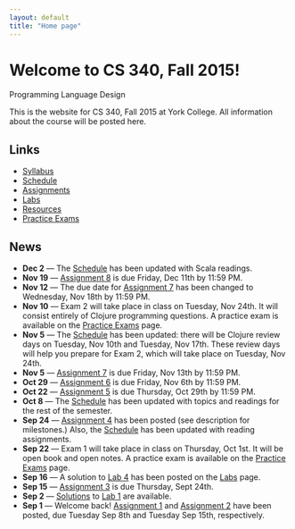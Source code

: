 ```yaml
---
layout: default
title: "Home page"
---
```


# Welcome to CS 340, Fall 2015!

<div id="subtitle">Programming Language Design</div>

This is the website for CS 340, Fall 2015 at York College.  All information about the course will be posted here.

## Links

* [Syllabus](syllabus.html)
* [Schedule](schedule.html)
* [Assignments](assign/index.html)
* [Labs](labs/index.html)
* [Resources](resources/index.html)
* [Practice Exams](practice/index.html)

## News

* **Dec 2** &mdash; The [Schedule](schedule.html) has been updated with Scala readings.
* **Nov 19** &mdash; [Assignment 8](assign/assign08.html) is due Friday, Dec 11th by 11:59 PM.
* **Nov 12** &mdash; The due date for [Assignment 7](assign/assign07.html) has been changed to Wednesday, Nov 18th by 11:59 PM.
* **Nov 10** &mdash; Exam 2 will take place in class on Tuesday, Nov 24th.  It will consist entirely of Clojure programming questions.  A practice exam is available on the [Practice Exams](practice/index.html) page.
* **Nov 5** &mdash; The [Schedule](schedule.html) has been updated: there will be Clojure review days on Tuesday, Nov 10th and Tuesday, Nov 17th.  These review days will help you prepare for Exam 2, which will take place on Tuesday, Nov 24th.
* **Nov 5** &mdash; [Assignment 7](assign/assign07.html) is due Friday, Nov 13th by 11:59 PM.
* **Oct 29** &mdash; [Assignment 6](assign/assign06.html) is due Friday, Nov 6th by 11:59 PM.
* **Oct 22** &mdash; [Assignment 5](assign/assign05.html) is due Thursday, Oct 29th by 11:59 PM.
* **Oct 8** &mdash; The [Schedule](schedule.html) has been updated with topics and readings for the rest of the semester.
* **Sep 24** &mdash; [Assignment 4](assign/assign04.html) has been posted (see description for milestones.)  Also, the [Schedule](schedule.html) has been updated with reading assignments.
* **Sep 22** &mdash; Exam 1 will take place in class on Thursday, Oct 1st.  It will be open book and open notes.  A practice exam is available on the [Practice Exams](practice/index.html) page.
* **Sep 16** &mdash; A solution to [Lab 4](labs/lab04.html) has been posted on the [Labs](labs/index.html) page.
* **Sep 15** &mdash; [Assignment 3](assign/assign03.html) is due Thursday, Sept 24th.
* **Sep 2** &mdash; [Solutions](labs/lab01soln.html) to [Lab 1](labs/lab01.html) are available.
* **Sep 1** &mdash; Welcome back!  [Assignment 1](assign/assign01.html) and [Assignment 2](assign/assign02.html) have been posted, due Tuesday Sep 8th and Tuesday Sep 15th, respectively.
